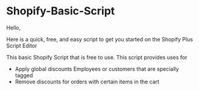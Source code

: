 # Shopify-Basic-Script

Hello, 

Here is a quick, free, and easy script to get you started on the Shopify Plus Script Editor

This basic Shopify Script that is free to use. This script provides uses for
- Apply global discounts Employees or customers that are specially tagged
- Remove discounts for orders with certain items in the cart
